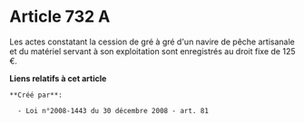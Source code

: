 # Article 732 A

Les actes constatant la cession de gré à gré d'un navire de pêche artisanale et du matériel servant à son exploitation sont
enregistrés au droit fixe de 125 €.

**Liens relatifs à cet article**

	**Créé par**:

	  - Loi n°2008-1443 du 30 décembre 2008 - art. 81

